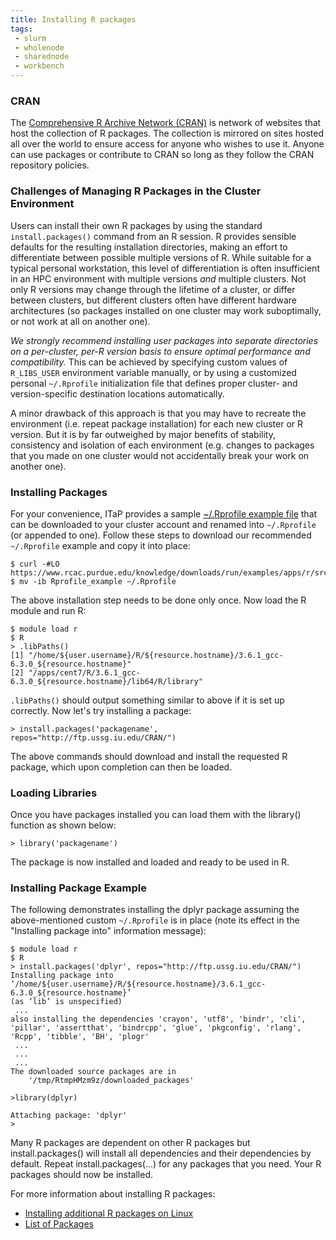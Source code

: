 ```yaml
---
title: Installing R packages
tags:
 - slurm
 - wholenode
 - sharednode
 - workbench
---
```

### CRAN

The <a href="https://cran.r-project.org/mirrors.html" target="_blank">Comprehensive R Archive Network (CRAN)</a> is network of websites that host the collection of R packages.  The collection is mirrored on sites hosted all over the world to ensure access for anyone who wishes to use it.  Anyone can use packages or contribute to CRAN so long as they follow the CRAN repository policies.

### Challenges of Managing R Packages in the Cluster Environment

Users can install their own R packages by using the standard `install.packages()` command from an R session.  R provides sensible defaults for the resulting installation directories, making an effort to differentiate between possible multiple versions of R.  While suitable for a typical personal workstation, this level of differentiation is often insufficient in an HPC environment with multiple versions _and_ multiple clusters.  Not only R versions may change through the lifetime of a cluster, or differ between clusters, but different clusters often have different hardware architectures (so packages installed on one cluster may work suboptimally, or not work at all on another one).

_We strongly recommend installing user packages into separate directories on a per-cluster, per-R version basis to ensure optimal performance and compatibility._
This can be achieved by specifying custom values of `R_LIBS_USER` environment variable manually, or by using a customized personal `~/.Rprofile` initialization file that defines proper cluster- and version-specific destination locations automatically.

A minor drawback of this approach is that you may have to recreate the environment (i.e. repeat package installation) for each new cluster or R version. But it is by far outweighed by major benefits of stability, consistency and isolation of each environment (e.g. changes to packages that you made on one cluster would not accidentally break your work on another one).

### Installing Packages

For your convenience, ITaP provides a sample [~/.Rprofile example file](/knowledge/downloads/run/examples/apps/r/src/Rprofile_example) that can be downloaded to your cluster account and renamed into `~/.Rprofile` (or appended to one).  Follow these steps to download our recommended `~/.Rprofile` example and copy it into place:

```
$ curl -#LO https://www.rcac.purdue.edu/knowledge/downloads/run/examples/apps/r/src/Rprofile_example
$ mv -ib Rprofile_example ~/.Rprofile
```

The above installation step needs to be done only once.  Now load the R module and run R:

```
$ module load r
$ R
> .libPaths()
[1] "/home/${user.username}/R/${resource.hostname}/3.6.1_gcc-6.3.0_${resource.hostname}"
[2] "/apps/cent7/R/3.6.1_gcc-6.3.0_${resource.hostname}/lib64/R/library"
```

`.libPaths()` should output something similar to above if it is set up correctly.  Now let's try installing a package:

```
> install.packages('packagename', repos="http://ftp.ussg.iu.edu/CRAN/")
```

The above commands should download and install the requested R package, which upon completion can then be loaded.

###  Loading Libraries

Once you have packages installed you can load them with the library() function as shown below:

```
> library('packagename')
```

The package is now installed and loaded and ready to be used in R. 
 
### Installing Package Example
The following demonstrates installing the dplyr package assuming the above-mentioned custom `~/.Rprofile` is in place (note its effect in the "Installing package into" information message):

```
$ module load r
$ R
> install.packages('dplyr', repos="http://ftp.ussg.iu.edu/CRAN/")
Installing package into ‘/home/${user.username}/R/${resource.hostname}/3.6.1_gcc-6.3.0_${resource.hostname}’
(as ‘lib’ is unspecified)
 ...
also installing the dependencies 'crayon', 'utf8', 'bindr', 'cli', 'pillar', 'assertthat', 'bindrcpp', 'glue', 'pkgconfig', 'rlang', 'Rcpp', 'tibble', 'BH', 'plogr'
 ...
 ...
 ...
The downloaded source packages are in 
	'/tmp/RtmpHMzm9z/downloaded_packages'

>library(dplyr)

Attaching package: 'dplyr'
>
```

Many R packages are dependent on other R packages but install.packages() will install all dependencies and their dependencies by default.  Repeat install.packages(...) for any packages that you need. Your R packages should now be installed.

<p>
For more information about installing R packages:
</p>

<ul>
 <li><a href="http://cran.r-project.org/doc/manuals/r-release/R-admin.html#Installing-packages" target="_blank" rel="noopener">Installing additional R packages on Linux</a></li>
 <li><a href="https://cran.r-project.org/web/packages/" target="_blank" rel="noopener">List of Packages</a></li>
</ul>
